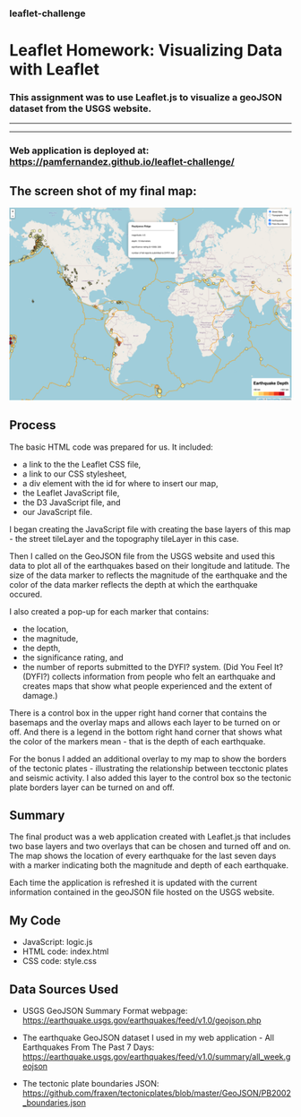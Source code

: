 ### leaflet-challenge
# Leaflet Homework: Visualizing Data with Leaflet
### This assignment was to use Leaflet.js to visualize a geoJSON dataset from the USGS website.

----------------------------
----------------------------
### Web application is deployed at: https://pamfernandez.github.io/leaflet-challenge/

## The screen shot of my final map:
![PamsMapScreenShot](Images/PamsMapScreenShot.png)



## Process
The basic HTML code was prepared for us. It included:
* a link to the the Leaflet CSS file, 
* a link to our CSS stylesheet,
* a div element with the id for where to insert our map,
* the Leaflet JavaScript file, 
* the D3 JavaScript file, and
* our JavaScript file.

I began creating the JavaScript file with creating the base layers of this map - the street tileLayer and the topography tileLayer in this case.

Then I called on the GeoJSON file from the USGS website and used this data to plot all of the earthquakes based on their longitude and latitude. The size of the data marker to reflects the magnitude of the earthquake and the color of the data marker reflects the depth at which the earthquake occured. 

I also created a pop-up for each marker that contains:
* the location,
* the magnitude,
* the depth,
* the significance rating, and
* the number of reports submitted to the DYFI? system. (Did You Feel It? (DYFI?) collects information from people who felt an earthquake and creates maps that show what people experienced and the extent of damage.)

There is a control box in the upper right hand corner that contains the basemaps and the overlay maps and allows each layer to be turned on or off. And there is a legend in the bottom right hand corner that shows what the color of the markers mean - that is the depth of each earthquake.

For the bonus I added an additional overlay to my map to show the borders of the tectonic plates - illustrating the relationship between tecctonic plates and seismic activity. I also added this layer to the control box so the tectonic plate borders layer can be turned on and off.

## Summary
The final product was a web application created with Leaflet.js that includes two base layers and two overlays that can be chosen and turned off and on. The map shows the location of every earthquake for the last seven days with a marker indicating both the magnitude and depth of each earthquake.

Each time the application is refreshed it is updated with the current information contained in the geoJSON file hosted on the USGS website.

## My Code
* JavaScript: logic.js
* HTML code: index.html
* CSS code: style.css

## Data Sources Used
* USGS GeoJSON Summary Format webpage: https://earthquake.usgs.gov/earthquakes/feed/v1.0/geojson.php

* The earthquake GeoJSON dataset I used in my web application - All Earthquakes From The Past 7 Days: https://earthquake.usgs.gov/earthquakes/feed/v1.0/summary/all_week.geojson

* The tectonic plate boundaries JSON: https://github.com/fraxen/tectonicplates/blob/master/GeoJSON/PB2002_boundaries.json

